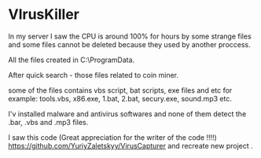 # VIrusKiller

In my server
I saw the CPU is around 100% for hours by some strange files
and some files cannot be deleted because they used by another proccess.

All the files created in C:\ProgramData.

After quick search - those files related to coin miner.

some of the files contains vbs script, bat scripts, exe files and etc
for example: tools.vbs, x86.exe, 1.bat, 2.bat, secury.exe, sound.mp3 etc.

I'v installed malware and antivirus softwares and none of them detect the .bar, .vbs and .mp3 files.

I saw this code (Great appreciation for the writer of the code !!!!)
https://github.com/YuriyZaletskyy/VirusCapturer
and recreate new project .
